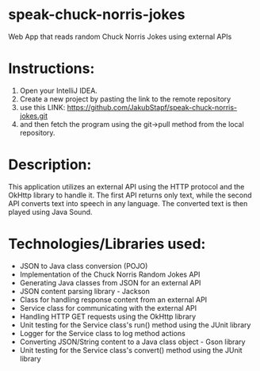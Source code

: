 # speak-chuck-norris-jokes
Web App that reads random Chuck Norris Jokes using external APIs
# Instructions:
1. Open your IntelliJ IDEA.
2. Create a new project by pasting the link to the remote repository
3. use this LINK: https://github.com/JakubStapf/speak-chuck-norris-jokes.git
4. and then fetch the program using the git->pull method from the local repository.

# Description:
This application utilizes an external API using the HTTP protocol and the OkHttp library to handle it.
The first API returns only text, while the second API converts text into speech in any language.
The converted text is then played using Java Sound.

# Technologies/Libraries used:
- JSON to Java class conversion (POJO)
- Implementation of the Chuck Norris Random Jokes API
- Generating Java classes from JSON for an external API
- JSON content parsing library - Jackson
- Class for handling response content from an external API
- Service class for communicating with the external API
- Handling HTTP GET requests using the OkHttp library
- Unit testing for the Service class's run() method using the JUnit library
- Logger for the Service class to log method actions
- Converting JSON/String content to a Java class object - Gson library
- Unit testing for the Service class's convert() method using the JUnit library

